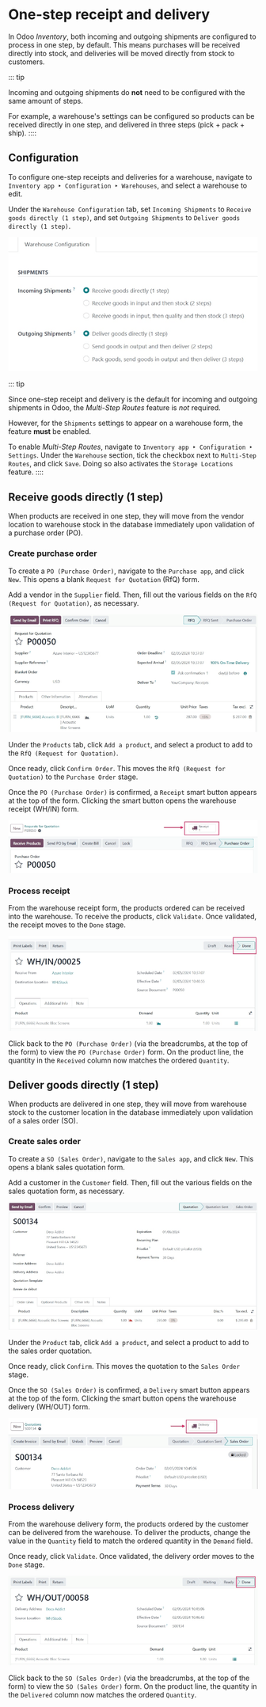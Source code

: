 # One-step receipt and delivery

In Odoo *Inventory*, both incoming and outgoing shipments are configured
to process in one step, by default. This means purchases will be
received directly into stock, and deliveries will be moved directly from
stock to customers.

::: tip

Incoming and outgoing shipments do **not** need to be configured with
the same amount of steps.

For example, a warehouse\'s settings can be configured so products can
be received directly in one step, and delivered in three steps (pick +
pack + ship).
::::

## Configuration

To configure one-step receipts and deliveries for a warehouse, navigate
to `Inventory
app ‣ Configuration ‣ Warehouses`, and select a warehouse to edit.

Under the `Warehouse Configuration`
tab, set `Incoming Shipments` to
`Receive goods directly (1 step)`,
and set `Outgoing Shipments` to
`Deliver goods directly (1 step)`.

![Incoming and outgoing shipments set to one-step on warehouse form.](receipts_delivery_one_step/receipts-delivery-one-step-warehouse-settings.png)

::: tip

Since one-step receipt and delivery is the default for incoming and
outgoing shipments in Odoo, the *Multi-Step Routes* feature is *not*
required.

However, for the `Shipments` settings
to appear on a warehouse form, the feature **must** be enabled.

To enable *Multi-Step Routes*, navigate to
`Inventory app ‣ Configuration ‣
Settings`. Under the
`Warehouse` section, tick the
checkbox next to `Multi-Step Routes`,
and click `Save`. Doing so also
activates the `Storage Locations`
feature.
::::

## Receive goods directly (1 step) 

When products are received in one step, they will move from the vendor
location to warehouse stock in the database immediately upon validation
of a purchase order (PO).

### Create purchase order

To create a `PO (Purchase Order)`,
navigate to the `Purchase app`,
and click `New`. This opens a blank
`Request for Quotation` (RfQ) form.

Add a vendor in the `Supplier` field.
Then, fill out the various fields on the
`RfQ (Request for Quotation)`, as
necessary.

![Filled out new request for quotation form.](receipts_delivery_one_step/receipts-delivery-one-step-new-rfq.png)

Under the `Products` tab, click
`Add a product`, and select a product
to add to the `RfQ (Request for Quotation)`.

Once ready, click `Confirm Order`.
This moves the `RfQ (Request for Quotation)` to the `Purchase Order`
stage.

Once the `PO (Purchase Order)` is
confirmed, a `Receipt` smart button
appears at the top of the form. Clicking the smart button opens the
warehouse receipt (WH/IN) form.

![Receipt smart button on confirmed purchase order form.](receipts_delivery_one_step/receipts-delivery-one-step-receipt-smart-button.png)

### Process receipt

From the warehouse receipt form, the products ordered can be received
into the warehouse. To receive the products, click
`Validate`. Once validated, the
receipt moves to the `Done` stage.

![Validated warehouse receipt in Done stage.](receipts_delivery_one_step/receipts-delivery-one-step-done-receipt.png)

Click back to the `PO (Purchase Order)`
(via the breadcrumbs, at the top of the form) to view the
`PO (Purchase Order)` form. On the
product line, the quantity in the `Received` column now matches the ordered
`Quantity`.

## Deliver goods directly (1 step) 

When products are delivered in one step, they will move from warehouse
stock to the customer location in the database immediately upon
validation of a sales order (SO).

### Create sales order

To create a `SO (Sales Order)`, navigate
to the `Sales app`, and click
`New`. This opens a blank sales
quotation form.

Add a customer in the `Customer`
field. Then, fill out the various fields on the sales quotation form, as
necessary.

![Filled out new sales quotation form.](receipts_delivery_one_step/receipts-delivery-one-step-new-sales-order.png)

Under the `Product` tab, click
`Add a product`, and select a product
to add to the sales order quotation.

Once ready, click `Confirm`. This
moves the quotation to the `Sales Order` stage.

Once the `SO (Sales Order)` is confirmed,
a `Delivery` smart button appears at
the top of the form. Clicking the smart button opens the warehouse
delivery (WH/OUT) form.

![Delivery smart button on confirmed sales order form.](receipts_delivery_one_step/receipts-delivery-one-step-delivery-button.png)

### Process delivery

From the warehouse delivery form, the products ordered by the customer
can be delivered from the warehouse. To deliver the products, change the
value in the `Quantity` field to
match the ordered quantity in the `Demand` field.

Once ready, click `Validate`. Once
validated, the delivery order moves to the `Done` stage.

![Validated delivery order in Done stage.](receipts_delivery_one_step/receipts-delivery-one-step-done-delivery.png)

Click back to the `SO (Sales Order)` (via
the breadcrumbs, at the top of the form) to view the
`SO (Sales Order)` form. On the product
line, the quantity in the `Delivered`
column now matches the ordered `Quantity`.

